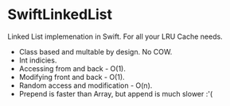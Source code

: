 # SwiftLinkedList
Linked List implemenation in Swift.
For all your LRU Cache needs.

- Class based and multable by design. No COW.
- Int indicies.
- Accessing from and back - O(1).
- Modifying front and back - O(1).
- Random access and modification - O(n).
- Prepend is faster than Array, but append is much slower :'(
